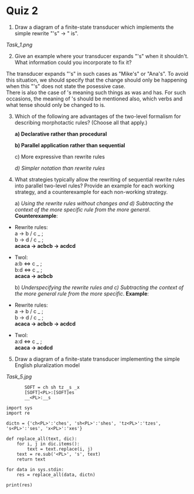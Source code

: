 # Quiz 2

1. Draw a diagram of a finite-state transducer which implements the simple rewrite "'s" -> " is".

*Task_1.png*

2. Give an example where your transducer expands "'s" when it shouldn't. What information could you incorporate to fix it?

The transducer expands "'s" in such cases as "Mike's" or "Ana's". To avoid this situation, we should specify that the change should only be happening when this "'s" does not state the posessive case.\
There is also the case of 's meaning such things as was and has. For such occasions, the meaning of 's should be mentioned also, which verbs and what tense should only be changed to is.

3. Which of the following are advantages of the two-level formalism for describing morphotactic rules? (Choose all that apply.)

    **a) Declarative rather than procedural**

    **b) Parallel application rather than sequential**

    c) More expressive than rewrite rules

    *d) Simpler notation than rewrite rules*

4. What strategies typically allow the rewriting of sequential rewrite rules into parallel two-level rules? Provide an example for each working strategy, and a counterexample for each non-working strategy.

    a) *Using the rewrite rules without changes and d) Subtracting the context of the more specific rule from the more general*. **Counterexample**:   
* Rewrite rules:   
  a → b / c _ ;   
  b → d / c _ ;   
  **acaca → acbcb → acdcd**   

* Twol:    
  a:b <=> c _ ;   
  b:d <=> c _ ;    
  **acaca → acbcb**   

    b) *Underspecifying the rewrite rules and c) Subtracting the context of the more general rule from the more specific*. **Example**:   
* Rewrite rules:   
  a → b / c _ ;   
  b → d / c _ ;   
  **acaca → acbcb → acdcd**   

* Twol:    
  a:d <=> c _ ;     
  **acaca → acdcd**   

5. Draw a diagram of a finite-state transducer implementing the simple English pluralization model
   
*Task_5.jpg*

```
       SOFT = ch sh tz _s _x
       [SOFT]<PL>:[SOFT]es 
       __<PL>:__s
```

```
import sys
import re

dictn = {'ch<PL>':'ches', 'sh<PL>':'shes', 'tz<PL>':'tzes', 's<PL>':'ses', 'x<PL>':'xes'}

def replace_all(text, dic):
    for i, j in dic.items():
        text = text.replace(i, j)
    text = re.sub('<PL>', 's', text)
    return text

for data in sys.stdin:
	res = replace_all(data, dictn)

print(res)
```
